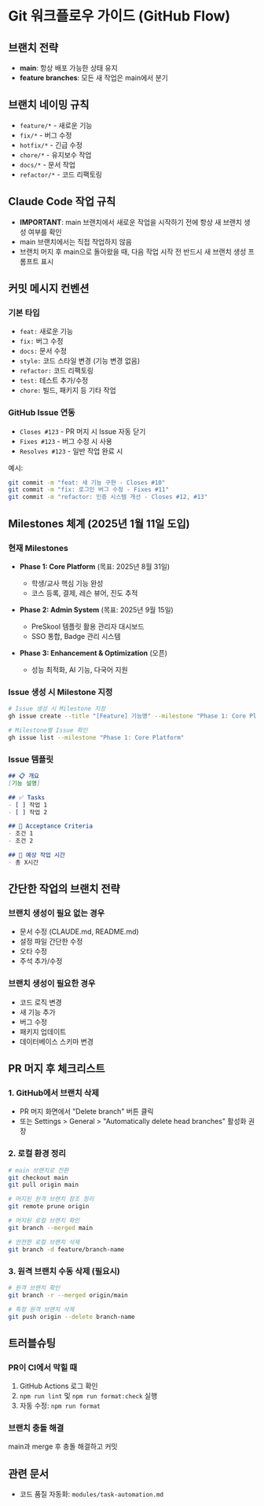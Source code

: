 # Git 워크플로우 가이드 (GitHub Flow)

## 브랜치 전략
- **main**: 항상 배포 가능한 상태 유지
- **feature branches**: 모든 새 작업은 main에서 분기

## 브랜치 네이밍 규칙
- `feature/*` - 새로운 기능
- `fix/*` - 버그 수정
- `hotfix/*` - 긴급 수정
- `chore/*` - 유지보수 작업
- `docs/*` - 문서 작업
- `refactor/*` - 코드 리팩토링

## Claude Code 작업 규칙
- **IMPORTANT**: main 브랜치에서 새로운 작업을 시작하기 전에 항상 새 브랜치 생성 여부를 확인
- main 브랜치에서는 직접 작업하지 않음
- 브랜치 머지 후 main으로 돌아왔을 때, 다음 작업 시작 전 반드시 새 브랜치 생성 프롬프트 표시

## 커밋 메시지 컨벤션

### 기본 타입
- `feat:` 새로운 기능
- `fix:` 버그 수정
- `docs:` 문서 수정
- `style:` 코드 스타일 변경 (기능 변경 없음)
- `refactor:` 코드 리팩토링
- `test:` 테스트 추가/수정
- `chore:` 빌드, 패키지 등 기타 작업

### GitHub Issue 연동
- `Closes #123` - PR 머지 시 Issue 자동 닫기
- `Fixes #123` - 버그 수정 시 사용
- `Resolves #123` - 일반 작업 완료 시

예시:
```bash
git commit -m "feat: 새 기능 구현 - Closes #10"
git commit -m "fix: 로그인 버그 수정 - Fixes #11"
git commit -m "refactor: 인증 시스템 개선 - Closes #12, #13"
```

## Milestones 체계 (2025년 1월 11일 도입)

### 현재 Milestones
- **Phase 1: Core Platform** (목표: 2025년 8월 31일)
  - 학생/교사 핵심 기능 완성
  - 코스 등록, 결제, 레슨 뷰어, 진도 추적
  
- **Phase 2: Admin System** (목표: 2025년 9월 15일)
  - PreSkool 템플릿 활용 관리자 대시보드
  - SSO 통합, Badge 관리 시스템
  
- **Phase 3: Enhancement & Optimization** (오픈)
  - 성능 최적화, AI 기능, 다국어 지원

### Issue 생성 시 Milestone 지정
```bash
# Issue 생성 시 Milestone 지정
gh issue create --title "[Feature] 기능명" --milestone "Phase 1: Core Platform"

# Milestone별 Issue 확인
gh issue list --milestone "Phase 1: Core Platform"
```

### Issue 템플릿
```markdown
## 📋 개요
[기능 설명]

## ✅ Tasks
- [ ] 작업 1
- [ ] 작업 2

## 🎯 Acceptance Criteria
- 조건 1
- 조건 2

## 📅 예상 작업 시간
- 총 X시간
```

## 간단한 작업의 브랜치 전략

### 브랜치 생성이 필요 없는 경우
- 문서 수정 (CLAUDE.md, README.md)
- 설정 파일 간단한 수정
- 오타 수정
- 주석 추가/수정

### 브랜치 생성이 필요한 경우
- 코드 로직 변경
- 새 기능 추가
- 버그 수정
- 패키지 업데이트
- 데이터베이스 스키마 변경

## PR 머지 후 체크리스트

### 1. GitHub에서 브랜치 삭제
- PR 머지 화면에서 "Delete branch" 버튼 클릭
- 또는 Settings > General > "Automatically delete head branches" 활성화 권장

### 2. 로컬 환경 정리
```bash
# main 브랜치로 전환
git checkout main
git pull origin main

# 머지된 원격 브랜치 참조 정리
git remote prune origin

# 머지된 로컬 브랜치 확인
git branch --merged main

# 안전한 로컬 브랜치 삭제
git branch -d feature/branch-name
```

### 3. 원격 브랜치 수동 삭제 (필요시)
```bash
# 원격 브랜치 확인
git branch -r --merged origin/main

# 특정 원격 브랜치 삭제
git push origin --delete branch-name
```

## 트러블슈팅

### PR이 CI에서 막힐 때
1. GitHub Actions 로그 확인
2. `npm run lint` 및 `npm run format:check` 실행
3. 자동 수정: `npm run format`

### 브랜치 충돌 해결
main과 merge 후 충돌 해결하고 커밋

## 관련 문서
- 코드 품질 자동화: `modules/task-automation.md`